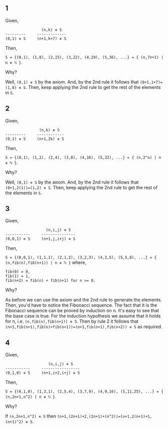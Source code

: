 ## 1

Given,

```
                (n,k) ∊ S
---------     -------------
(0,1) ∊ S     (n+1,k+7) ∊ S
```

Then,

`S = {(0,1), (1,8), (2,15), (3,22), (4,29), (5,36), ...}
= { (n,7n+1) | n ∊ ℕ }`.

Why?

Well, `(0,1) ∊ S` by the axiom. And, by the 2nd rule it follows that
`(0+1,1+7)=(1,8) ∊ S`. Then, keep applying the 2nd rule to get the rest
of the elements in `S`.

## 2

Given,

```
               (n,k) ∊ S
---------     ------------
(0,1) ∊ S     (n+1,2k) ∊ S
```

Then,

`S = {(0,1), (1,2), (2,4), (3,8), (4,16), (5,32), ...}
= { (n,2^n) | n ∊ ℕ }`.

Why?

Well, `(0,1) ∊ S` by the axiom. And, by the 2nd rule it follows that
`(0+1,2(1))=(1,2) ∊ S`. Then, keep applying the 2nd rule to get the rest
of the elements in `S`.

## 3

Given,

```
                  (n,i,j) ∊ S
-----------     ---------------
(0,0,1) ∊ S     (n+1,j,i+j) ∊ S
```

Then,

`S = {(0,0,1), (1,1,1), (2,1,2), (3,2,3), (4,3,5), (5,5,8), ...}
= { (n,fib(n),fib(n+1)) | n ∊ ℕ }` where,

```
fib(0) = 0,
fib(1) = 1,
fib(n+2) = fib(n) + fib(n+1) for n >= 0.
```

Why?

As before we can use the axiom and the 2nd rule to generate the elements. Then,
you'd have to notice the Fibonacci sequence. The fact that it is the Fibonacci
sequence can be proved by induction on n. It's easy to see that the base case
is true. For the induction hypothesis we assume that it holds for n, i.e.
`(n,fib(n),fib(n+1)) ∊ S`. Then by rule 2 it follows that
`(n+1,fib(n+1),fib(n)+fib(n+1))=(n+1,fib(n+1),fib(n+2)) ∊ S` as required.

## 4

Given,

```
                   (n,i,j) ∊ S
-----------     -----------------
(0,1,0) ∊ S     (n+1,i+2,i+j) ∊ S
```

Then,

`S = {(0,1,0), (1,3,1), (2,5,4), (3,7,9), (4,9,16), (5,11,25), ...}
= { (n,2n+1,n^2) | n ∊ ℕ }`.

Why?

If `(n,2n+1,n^2) ∊ S` then `(n+1,(2n+1)+2,(2n+1)+(n^2))=(n+1,2(n+1)+1,(n+1)^2)
∊ S`.
